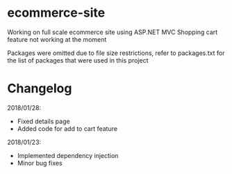 # ecommerce-site
Working on full scale ecommerce site using ASP.NET MVC
Shopping cart feature not working at the moment

Packages were omitted due to file size restrictions, refer to packages.txt for the list of packages that were used in this project

# Changelog
2018/01/28:
- Fixed details page
- Added code for add to cart feature 

2018/01/23:
- Implemented dependency injection
- Minor bug fixes




